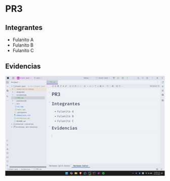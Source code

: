 # PR3

## Integrantes

* Fulanito A
* Fulanito B
* Fulanito C

## Evidencias

![67053E62A7D64ECFB4A8762EEA366E36.png](assets/pr3-1.png)

